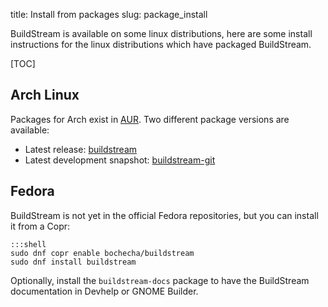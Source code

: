 title: Install from packages
slug: package_install

BuildStream is available on some linux distributions, here are
some install instructions for the linux distributions which
have packaged BuildStream.

[TOC]

<a id="arch"></a>

## Arch Linux

Packages for Arch exist in [AUR](https://wiki.archlinux.org/index.php/Arch_User_Repository#Installing_packages).
Two different package versions are available:

 - Latest release: [buildstream](https://aur.archlinux.org/packages/buildstream)
 - Latest development snapshot: [buildstream-git](https://aur.archlinux.org/packages/buildstream-git)

<a id="fedora"></a>

## Fedora

BuildStream is not yet in the official Fedora repositories, but you can
install it from a Copr:

    :::shell
    sudo dnf copr enable bochecha/buildstream
    sudo dnf install buildstream

Optionally, install the `buildstream-docs` package to have the BuildStream
documentation in Devhelp or GNOME Builder.

